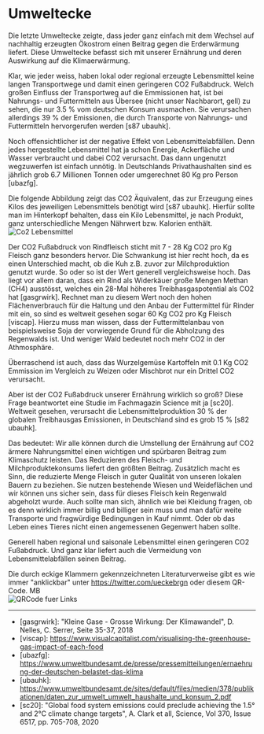 # Umweltecke

Die letzte Umweltecke zeigte, dass jeder ganz einfach mit dem Wechsel auf nachhaltig erzeugten Ökostrom einen Beitrag gegen die Erderwärmung liefert. Diese Umweltecke befasst sich mit unserer Ernährung und deren Auswirkung auf die Klimaerwärmung.

Klar, wie jeder weiss, haben lokal oder regional erzeugte Lebensmittel keine langen Transportwege und damit einen geringeren CO2 Fußabdruck. Welch großen Einfluss der Transportweg auf die Emmissionen hat, ist bei Nahrungs- und Futtermitteln aus Übersee (nicht unser Nachbarort, gell) zu sehen, die nur 3.5 % vom deutschen Konsum ausmachen. Sie verursachen allerdings 39 % der Emissionen, die durch Transporte von Nahrungs- und Futtermitteln hervorgerufen werden \[s87 ubauhk\].

Noch offensichtlicher ist der negative Effekt von Lebensmittelabfällen. Denn jedes hergestellte Lebensmittel hat ja schon Energie, Ackerfläche und Wasser verbraucht und dabei CO2 verursacht. Das dann ungenutzt wegzuwerfen ist einfach unnötig. In Deutschlands Privathaushalten sind es jährlich grob 6.7 Millionen Tonnen oder umgerechnet 80 Kg pro Person \[ubazfg\].

Die folgende Abbildung zeigt das CO2 Äquivalent, das zur Erzeugung eines Kilos des jeweiligen Lebensmittels benötigt wird \[s87 ubauhk\]. Hierfür sollte man im Hinterkopf behalten, dass ein Kilo Lebensmittel, je nach Produkt, ganz unterschiedliche Mengen Nährwert bzw. Kalorien enthält.
![Co2 Lebensmittel](treibhausgase_lebensmittel.png)

Der CO2 Fußabdruck von Rindfleisch sticht mit 7 - 28 Kg CO2 pro Kg Fleisch ganz besonders hervor. Die Schwankung ist hier recht hoch, da es einen Unterschied macht, ob die Kuh z.B. zuvor zur Milchproduktion genutzt wurde. So oder so ist der Wert generell vergleichsweise hoch. Das liegt vor allem daran, dass ein Rind als Widerkäuer große Mengen Methan (CH4) ausstösst, welches ein 28-Mal höheres Treibhasgaspotential als CO2 hat \[gasgrwirk\]. Rechnet man zu diesem Wert noch den hohen Flächenverbrauch für die Haltung und den Anbau der Futtermittel für Rinder mit ein, so sind es weltweit gesehen sogar 60 Kg CO2 pro Kg Fleisch \[viscap\]. Hierzu muss man wissen, dass der Futtermittelanbau von beispielsweise Soja der vorwiegende Grund für die Abholzung des Regenwalds ist. Und weniger Wald bedeutet noch mehr CO2 in der Athmosphäre.

Überraschend ist auch, dass das Wurzelgemüse Kartoffeln mit 0.1 Kg CO2 Emmission im Vergleich zu Weizen oder Mischbrot nur ein Drittel CO2 verursacht.

Aber ist der CO2 Fußabdruck unserer Ernährung wirklich so groß? Diese Frage beantwortet eine Studie im Fachmagazin Science mit ja \[sc20\]. Weltweit gesehen, verursacht die Lebensmittelproduktion 30 % der globalen Treibhausgas Emissionen, in Deutschland sind es grob 15 % \[s82 ubauhk\].

Das bedeutet: Wir alle können durch die Umstellung der Ernährung auf CO2 ärmere Nahrungsmittel einen wichtigen und spürbaren Beitrag zum Klimaschutz leisten. Das Reduzieren des Fleisch- und Milchproduktekonsums liefert den größten Beitrag. Zusätzlich macht es Sinn, die reduzierte Menge Fleisch in guter Qualität von unseren lokalen Bauern zu beziehen. Sie nutzen bestehende Wiesen und Weideflächen und wir können uns sicher sein, dass für dieses Fleisch kein Regenwald abgeholzt wurde. Auch sollte man sich, ähnlich wie bei Kleidung fragen, ob es denn wirklich immer billig und billiger sein muss und man dafür weite Transporte und fragwürdige Bedingungen in Kauf nimmt. Oder ob das Leben eines Tieres nicht einen angemessenen Gegenwert haben sollte.

Generell haben regional und saisonale Lebensmittel einen geringeren CO2 Fußabdruck. Und ganz klar liefert auch die Vermeidung von Lebensmittelabfällen seinen Beitrag.

Die durch eckige Klammern gekennzeichneten Literaturverweise gibt es wie immer "anklickbar" unter https://twitter.com/ueckebrgn oder diesem QR-Code. MB <br/>
![QRCode fuer Links](ueckebrgn_qr_code.png)

----

- \[gasgrwirk\]: "Kleine Gase - Grosse Wirkung: Der Klimawandel", D. Nelles, C. Serrer, Seite 35-37, 2018  <br />
- \[viscap\]: https://www.visualcapitalist.com/visualising-the-greenhouse-gas-impact-of-each-food <br/>
- \[ubazfg\]: https://www.umweltbundesamt.de/presse/pressemitteilungen/ernaehrung-der-deutschen-belastet-das-klima<br/>
- \[ubauhk\]: https://www.umweltbundesamt.de/sites/default/files/medien/378/publikationen/daten_zur_umwelt_umwelt_haushalte_und_konsum_2.pdf <br/>
- \[sc20\]: "Global food system emissions could preclude achieving the 1.5° and 2°C climate change targets", A. Clark et all, Science, Vol 370, Issue 6517, pp. 705-708, 2020

